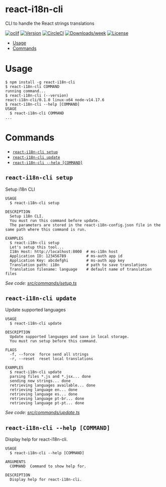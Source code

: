 react-i18n-cli
==============

CLI to handle the React strings translations

[![oclif](https://img.shields.io/badge/cli-oclif-brightgreen.svg)](https://oclif.io)
[![Version](https://img.shields.io/npm/v/oclif-hello-world.svg)](https://npmjs.org/package/oclif-hello-world)
[![CircleCI](https://circleci.com/gh/oclif/hello-world/tree/main.svg?style=shield)](https://circleci.com/gh/oclif/hello-world/tree/main)
[![Downloads/week](https://img.shields.io/npm/dw/oclif-hello-world.svg)](https://npmjs.org/package/oclif-hello-world)
[![License](https://img.shields.io/npm/l/oclif-hello-world.svg)](https://github.com/useflow-app/react-i18n-cli/blob/main/package.json)

<!-- toc -->
* [Usage](#usage)
* [Commands](#commands)
<!-- tocstop -->
# Usage
<!-- usage -->
```sh-session
$ npm install -g react-i18n-cli
$ react-i18n-cli COMMAND
running command...
$ react-i18n-cli (--version)
react-i18n-cli/0.1.0 linux-x64 node-v14.17.6
$ react-i18n-cli --help [COMMAND]
USAGE
  $ react-i18n-cli COMMAND
...
```
<!-- usagestop -->
# Commands
<!-- commands -->
* [`react-i18n-cli setup`](#react-i18n-cli-setup)
* [`react-i18n-cli update`](#react-i18n-cli-update)
* [`react-i18n-cli --help [COMMAND]`](#react-i18n-cli---help-command)

## `react-i18n-cli setup`

Setup i18n CLI

```
USAGE
  $ react-i18n-cli setup

DESCRIPTION
  Setup i18n CLI.
  You must run this command before update.
  The parameters are stored in the react-i18n-config.json file in the same path where this command is run.

EXAMPLES
  $ react-i18n-cli setup
  Let's setup this tool...
  I18n Host: http://localhost:8000  # ms-i18n host
  Application ID: 123456789         # ms-auth app id
  Application Key: abcdefghi        # ms-auth app key
  Translation path: i18n            # path to save translations
  Translation filename: language    # default name of translation files
```

_See code: [src/commands/setup.ts](https://github.com/useflow-app/react-i18n-cli/blob/main/src/commands/setup.ts)_

## `react-i18n-cli update`

Update supported languages

```
USAGE
  $ react-i18n-cli update

DESCRIPTION
  Update supported languages and save in local storage.
  You must run setup before this command.

FLAGS
  -f, --force  force send all strings
  -r, --reset  reset local translations

EXAMPLES
  $ react-i18n-cli update
  parsing files *.js and *.jsx... done
  sending new strings... done
  retrieving languages available... done
  retrieving language en... done
  retrieving language es... done
  retrieving language pt-br... done
  retrieving language pt-pt... done
```

_See code: [src/commands/update.ts](https://github.com/useflow-app/react-i18n-cli/blob/main/src/commands/update.ts)_

## `react-i18n-cli --help [COMMAND]`

Display help for react-i18n-cli.

```
USAGE
  $ react-i18n-cli --help [COMMAND]

ARGUMENTS
  COMMAND  Command to show help for.

DESCRIPTION
  Display help for react-i18n-cli.
```
<!-- commandsstop -->
